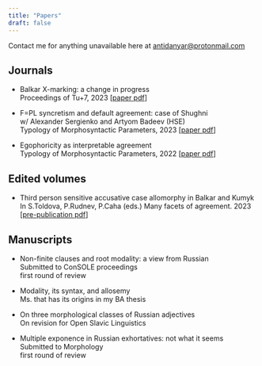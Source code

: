 ```yaml
---
title: "Papers"
draft: false
---
```


Contact me for anything unavailable here at antidanyar@protonmail.com

## Journals

  + Balkar X-marking: a change in progress  
   Proceedings of Tu+7, 2023 [[paper pdf](BalkarX.pdf)] 
   
   + F=PL syncretism and default agreement: case of Shughni  
   w/ Alexander Sergienko and Artyom Badeev (HSE)  
   Typology of Morphosyntactic Parameters, 2023 [[paper pdf](TMP22.pdf)] 
   
   + Egophoricity as interpretable agreement  
   Typology of Morphosyntactic Parameters, 2022 [[paper pdf](TMP21.pdf)] 
   
## Edited volumes
   
   + Third person sensitive accusative case allomorphy in Balkar and Kumyk  
   In S.Toldova, P.Rudnev, P.Caha (eds.) Many facets of agreement. 2023  
   [[pre-publication pdf](3PersCase.pdf)] 
   
 ## Manuscripts

+ Non-finite clauses and root modality: a view from Russian  
Submitted to ConSOLE proceedings  
first round of review

+ Modality, its syntax, and allosemy  
Ms. that has its origins in my BA thesis

+ On three morphological classes of Russian adjectives  
On revision for Open Slavic Linguistics  

+ Multiple exponence in Russian exhortatives: not what it seems  
Submitted to Morphology  
first round of review
